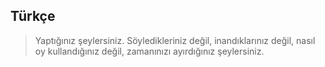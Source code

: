 ## Türkçe

> Yaptığınız şeylersiniz. Söyledikleriniz değil, inandıklarınız değil, nasıl oy kullandığınız değil, zamanınızı ayırdığınız şeylersiniz.



